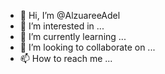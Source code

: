 - 👋 Hi, I’m @AlzuareeAdel
- 👀 I’m interested in ...
- 🌱 I’m currently learning ...
- 💞️ I’m looking to collaborate on ...
- 📫 How to reach me ...

<!---
AlzuareeAdel/AlzuareeAdel is a ✨ special ✨ repository because its `README.md` (this file) appears on your GitHub profile.
You can click the Preview link to take a look at your changes.
--->
